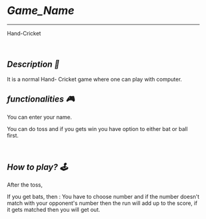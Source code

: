 # _Game_Name_

---

Hand-Cricket

<br>

## _Description 📃_

 It is a normal Hand- Cricket game where one can play with computer.

## _functionalities 🎮_

You can enter your name.

You can do toss and if you gets win you have option to either bat or ball first.

<br>

## _How to play? 🕹️_

After the toss,

If you get bats, then :
 You have to choose number and if the number doesn't match with your opponent's number then the run will add up to the score, if it gets matched then you will get out.




<br>

